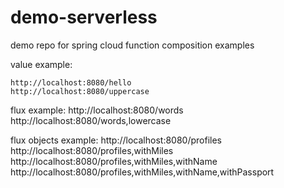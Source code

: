 # demo-serverless

demo repo for spring cloud function composition examples

value example:
```
http://localhost:8080/hello
http://localhost:8080/uppercase
```

flux example:
http://localhost:8080/words
http://localhost:8080/words,lowercase

flux objects example:
http://localhost:8080/profiles
http://localhost:8080/profiles,withMiles
http://localhost:8080/profiles,withMiles,withName
http://localhost:8080/profiles,withMiles,withName,withPassport
